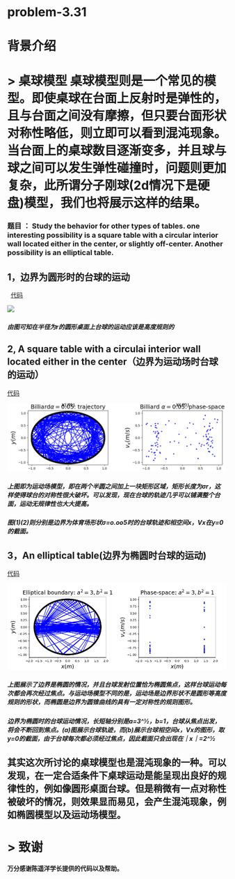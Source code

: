# problem-3.31

# 背景介绍
# > 桌球模型  桌球模型则是一个常见的模型。即使桌球在台面上反射时是弹性的，且与台面之间没有摩擦，但只要台面形状对称性略低，则立即可以看到混沌现象。当台面上的桌球数目逐渐变多，并且球与球之间可以发生弹性碰撞时，问题则更加复杂，此所谓分子刚球(2d情况下是硬盘)模型，我们也将展示这样的结果。


### 题目 ： Study the behavior for other types of tables. one interesting possibility is a square table with a circular interior wall located either in the center, or slightly off-center. Another possibility is an elliptical table.

## 1，边界为圆形时的台球的运动
   [代码](https://github.com/zhangsheng999/1111/blob/master/%E5%9C%86.txt)
    
  ![](https://github.com/zhangsheng999/1111/blob/master/%E5%9C%86.png?raw=true)
 
##### 由图可知在半径为r的圆形桌面上台球的运动应该是高度规则的

## 2, A square table with a circulai interior wall located either in the center（边界为运动场时台球的运动）
[代码](https://github.com/zhangsheng999/1111/blob/master/%E8%BF%90%E5%8A%A8%E5%9C%BA.txt)


![](https://github.com/zhangsheng999/1111/blob/master/%E8%BF%90%E5%8A%A8%E5%9C%BA.png?raw=true)

##### 上图即为运动场模型，即在两个半圆之间加上一块矩形区域，矩形长度为σr，这样使得球台的对称性很大破坏。可以发现，现在台球的轨迹几乎可以铺满整个台面，运动无规律性也大大提高。

##### 图(1)(2)则分别是边界为体育场形状σ=o.oo5时的台球轨迹和相空间x，Vx在y=0的截面。


## 3，An elliptical table(边界为椭圆时台球的运动)
[代码](https://github.com/zhangsheng999/1111/blob/master/%E6%A4%AD%E5%9C%86.txt)

![](https://github.com/zhangsheng999/1111/blob/master/%E6%A4%AD%E5%9C%86.png?raw=true)

##### 上图展示了边界是椭圆的情况，并且台球发射位置恰为椭圆焦点，这样台球运动每次都会再次经过焦点。与运动场模型不同的是，运动场是边界形状不是圆形等高度规则的形状，而椭圆是边界为圆锥曲线的具有一定对称性的规则图形。

##### 边界为椭圆时的台球运动情况，长短轴分别是a=3^½，b=1，台球从焦点出发，将会不断回到焦点。(a)图展示台球轨迹，而(b)展示台球相空间x，Vx的图形，取y=0的截面，由于台球每次都必须经过焦点，因此截面只会出现在｜x｜=2^½


## 其实这次所讨论的桌球模型也是混沌现象的一种。可以发现，在一定合适条件下桌球运动是能呈现出良好的规律性的，例如像圆形桌面台球。但是稍微有一点对称性被破坏的情况，则效果显而易见，会产生混沌现象，例如椭圆模型以及运动场模型。


# > 致谢

#### 万分感谢陈遥洋学长提供的代码以及帮助。



